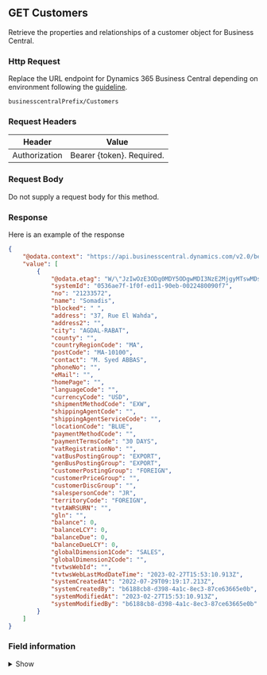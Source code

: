 ## GET Customers

Retrieve the properties and relationships of a customer object for Business Central.

### Http Request

Replace the URL endpoint for Dynamics 365 Business Central depending on environment following the [guideline](#endpoints-businesscentralPrefix-structure).

~~~ api
businesscentralPrefix/Customers
~~~

### Request Headers

Header | Value |
--- | --- |
Authorization | Bearer {token}. Required.|

### Request Body

Do not supply a request body for this method.

### Response

Here is an example of the response

```json
{
    "@odata.context": "https://api.businesscentral.dynamics.com/v2.0/bevicasaas.onmicrosoft.com/tvt_develop/api/tvisiontech/webbevica/v2.0/$metadata#companies(08f3eaa4-1d0f-ed11-90eb-0022480090f7)/customers",
    "value": [
        {
            "@odata.etag": "W/\"JzIwOzE3ODg0MDY5ODgwMDI3NzE2MjgyMTswMDsn\"",
            "systemId": "0536ae7f-1f0f-ed11-90eb-0022480090f7",
            "no": "21233572",
            "name": "Somadis",
            "blocked": " ",
            "address": "37, Rue El Wahda",
            "address2": "",
            "city": "AGDAL-RABAT",
            "county": "",
            "countryRegionCode": "MA",
            "postCode": "MA-10100",
            "contact": "M. Syed ABBAS",
            "phoneNo": "",
            "eMail": "",
            "homePage": "",
            "languageCode": "",
            "currencyCode": "USD",
            "shipmentMethodCode": "EXW",
            "shippingAgentCode": "",
            "shippingAgentServiceCode": "",
            "locationCode": "BLUE",
            "paymentMethodCode": "",
            "paymentTermsCode": "30 DAYS",
            "vatRegistrationNo": "",
            "vatBusPostingGroup": "EXPORT",
            "genBusPostingGroup": "EXPORT",
            "customerPostingGroup": "FOREIGN",
            "customerPriceGroup": "",
            "customerDiscGroup": "",
            "salespersonCode": "JR",
            "territoryCode": "FOREIGN",
            "tvtAWRSURN": "",
            "gln": "",
            "balance": 0,
            "balanceLCY": 0,
            "balanceDue": 0,
            "balanceDueLCY": 0,
            "globalDimension1Code": "SALES",
            "globalDimension2Code": "",
            "tvtwsWebId": "",
            "tvtwsWebLastModDateTime": "2023-02-27T15:53:10.913Z",
            "systemCreatedAt": "2022-07-29T09:19:17.213Z",
            "systemCreatedBy": "b6188cb8-d398-4a1c-8ec3-87ce63665e0b",
            "systemModifiedAt": "2023-02-27T15:53:10.913Z",
            "systemModifiedBy": "b6188cb8-d398-4a1c-8ec3-87ce63665e0b"
        }
    ]
}
```

### Field information
<details>
  <summary>Show</summary>

| Relation | Source Table | Field Caption | Field Type | Field Length | Note |
| ----------- | ----------- | ----------- | -------- | ---------- |---------- |
| 1 | Customer | No. | String | 20 | Primary Key (Required for Update) |
| 1 | Customer | Web Id | String | 20 | Web Site Id |
| 1 | Customer | Web Last Mod Date Time | datetime |  | Last Update Date Time  |
| 1 | Customer | Name | String | 100 |  |
| 1 | Customer | Blocked | option |  |  |
| 1 | Customer | Address | String | 100 |  |
| 1 | Customer | Address 2 | String | 50 |  |
| 1 | Customer | City | String | 30 |  |
| 1 | Customer | County | String | 30 |  |
| 1 | Customer | Post Code | String | 20 |  |
| 1 | Customer | Country/Region Code | String | 10 |  |
| 1 | Customer | Contact | String | 100 |  |
| 1 | Customer | Phone No. | String | 30 |  |
| 1 | Customer | E-Mail | String | 80 |  |
| 1 | Customer | Language Code | String | 10 |  |
| 1 | Customer | Currency Code | String | 10 |  |
| 1 | Customer | Shipment Method Code | String | 10 |  |
| 1 | Customer | Shipping Agent Code | String | 10 |  |
| 1 | Customer | Shipping Agent Service Code | String | 10 |  |
| 1 | Customer | Location Code | String | 10 |  |
| 1 | Customer | VAT Registration No. | String | 20 |  |
| 1 | Customer | Payment Terms Code | String | 10 |  |
| 1 | Customer | Payment Method Code | String | 10 |  |
| 1 | Customer | GLN | String | 13 |  |
| 1 | Customer | Gen. Bus. Posting Group | String | 20 |  |
| 1 | Customer | VAT Bus. Posting Group | String | 20 |  |
| 1 | Customer | Customer Posting Group | String | 20 |  |
| 1 | Customer | Customer Price Group | String | 20 |  |
| 1 | Customer | Customer Disc. Group | String | 20 |  |
| 1 | Customer | AWRS No. | String | 20 |  |
| 1 | Customer | Territory Code | String | 10 |  |
| 1 | Customer | Global Dimension 1 Code | String | 20 |  |
| 1 | Customer | Global Dimension 2 Code | String | 20 |  |
| 1 | Customer | Balance | decimal |  |  |
| 1 | Customer | Balance_LCY | decimal |  |  |
| 1 | Customer | Balance Due | decimal |  |  |
| 1 | Customer | System Id | GUID |  |  (Required for Update) |
| 1 | Customer | System Created At | DateTime |  |  |
| 1 | Customer | System Created By  | String |  |  |
| 1 | Customer | System Modified At | DateTime |  |  |
| 1 | Customer | System Modified By | String |  |  |
